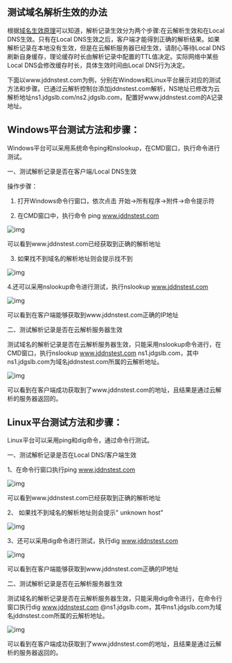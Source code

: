 ## **测试域名解析生效的办法**

根据[域名生效原理](https://github.com/jdcloudcom/cn/blob/edit/documentation/Domain-Name-%26-License/JD-Cloud-DNS/FAQ/Domain-Effect.md)可以知道，解析记录生效分为两个步骤:在云解析生效和在Local DNS生效。只有在Local DNS生效之后，客户端才能得到正确的解析结果。如果解析记录在本地没有生效，但是在云解析服务器已经生效，请耐心等待Local DNS刷新自身缓存，理论缓存时长由解析记录中配置的TTL值决定。实际网络中某些Local DNS会修改缓存时长，具体生效时间由Local DNS行为决定。

下面以www.jddnstest.com为例，分别在Windows和Linux平台展示对应的测试方法和步骤。已通过云解析控制台添加jddnstest.com解析，NS地址已修改为云解析地址ns1.jdgslb.com/ns2.jdgslb.com，配置好www.jddnstest.com的A记录地址。

## **Windows平台测试方法和步骤：**

Windows平台可以采用系统命令ping和nslookup，在CMD窗口，执行命令进行测试。

一、测试解析记录是否在客户端/Local DNS生效

操作步骤：

1.  打开Windows命令行窗口，依次点击 开始->所有程序->附件->命令提示符

2.  在CMD窗口中，执行命令 ping www.jddnstest.com

![img](https://github.com/jdcloudcom/cn/blob/zhangjingfeng1-patch-3-1/image/dns-img/test1.png)

可以看到www.jddnstest.com已经获取到正确的解析地址

3.  如果找不到域名的解析地址则会提示找不到

![img](https://github.com/jdcloudcom/cn/blob/zhangjingfeng1-patch-3-1/image/dns-img/test2.png)

4.还可以采用nslookup命令进行测试，执行nslookup www.jddnstest.com

![img](https://github.com/jdcloudcom/cn/blob/zhangjingfeng1-patch-3-1/image/dns-img/test3.png)

可以看到在客户端能够获取到www.jddnstest.com正确的IP地址

二、测试解析记录是否在云解析服务器生效

测试域名的解析记录是否在云解析服务器生效，只能采用nslookup命令进行，在CMD窗口，执行nslookup www.jddnstest.com ns1.jdgslb.com，其中ns1.jdgslb.com为域名jddnstest.com所属的云解析地址。

![img](https://github.com/jdcloudcom/cn/blob/zhangjingfeng1-patch-3-1/image/dns-img/test4.png)

可以看到在客户端成功获取到了www.jddnstest.com的地址，且结果是通过云解析的服务器返回的。

## **Linux平台测试方法和步骤：**

Linux平台可以采用ping和dig命令，通过命令行测试。

一、测试解析记录是否在Local DNS/客户端生效

1、在命令行窗口执行ping www.jddnstest.com

![img](https://github.com/jdcloudcom/cn/blob/zhangjingfeng1-patch-3-1/image/dns-img/test5.png)

可以看到www.jddnstest.com已经获取到正确的解析地址

2、 如果找不到域名的解析地址则会提示" unknown host"

![img](https://github.com/jdcloudcom/cn/blob/zhangjingfeng1-patch-3-1/image/dns-img/test6.png)

3、还可以采用dig命令进行测试，执行dig www.jddnstest.com

![img](https://github.com/jdcloudcom/cn/blob/zhangjingfeng1-patch-3-1/image/dns-img/test7.png)

可以看到在客户端能够获取到www.jddnstest.com正确的IP地址

二、测试解析记录是否在云解析服务器生效

测试域名的解析记录是否在云解析服务器生效，只能采用dig命令进行，在命令行窗口执行dig www.jddnstest.com @ns1.jdgslb.com，其中ns1.jdgslb.com为域名jddnstest.com所属的云解析地址。

![img](https://github.com/jdcloudcom/cn/blob/zhangjingfeng1-patch-3-1/image/dns-img/test8.png)

可以看到在客户端成功获取到了www.jddnstest.com的地址，且结果是通过云解析的服务器返回的。
